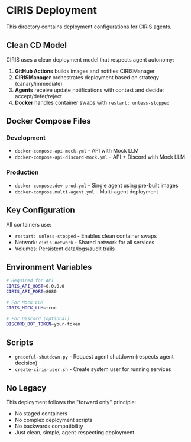 # CIRIS Deployment

This directory contains deployment configurations for CIRIS agents.

## Clean CD Model

CIRIS uses a clean deployment model that respects agent autonomy:

1. **GitHub Actions** builds images and notifies CIRISManager
2. **CIRISManager** orchestrates deployment based on strategy (canary/immediate)
3. **Agents** receive update notifications with context and decide: accept/defer/reject
4. **Docker** handles container swaps with `restart: unless-stopped`

## Docker Compose Files

### Development
- `docker-compose-api-mock.yml` - API with Mock LLM
- `docker-compose-api-discord-mock.yml` - API + Discord with Mock LLM

### Production
- `docker-compose.dev-prod.yml` - Single agent using pre-built images
- `docker-compose.multi-agent.yml` - Multi-agent deployment

## Key Configuration

All containers use:
- `restart: unless-stopped` - Enables clean container swaps
- Network: `ciris-network` - Shared network for all services
- Volumes: Persistent data/logs/audit trails

## Environment Variables

```bash
# Required for API
CIRIS_API_HOST=0.0.0.0
CIRIS_API_PORT=8080

# For Mock LLM
CIRIS_MOCK_LLM=true

# For Discord (optional)
DISCORD_BOT_TOKEN=your-token
```

## Scripts

- `graceful-shutdown.py` - Request agent shutdown (respects agent decision)
- `create-ciris-user.sh` - Create system user for running services

## No Legacy

This deployment follows the "forward only" principle:
- No staged containers
- No complex deployment scripts  
- No backwards compatibility
- Just clean, simple, agent-respecting deployment